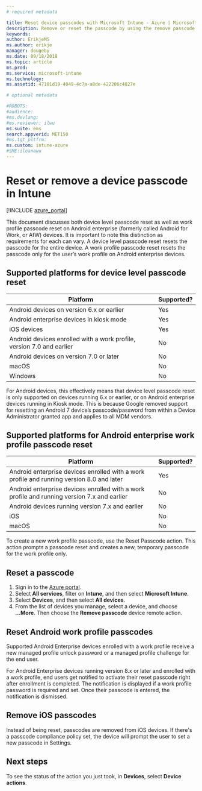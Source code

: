 ```yaml
---
# required metadata

title: Reset device passcodes with Microsoft Intune - Azure | Microsoft Docs
description: Remove or reset the passcode by using the remove passcode action on devices you manage or monitor with Intune.
keywords:
author: ErikjeMS
ms.author: erikje
manager: dougeby
ms.date: 09/18/2018
ms.topic: article
ms.prod:
ms.service: microsoft-intune
ms.technology:
ms.assetid: 47181d19-4049-4c7a-a8de-422206c4027e

# optional metadata

#ROBOTS:
#audience:
#ms.devlang:
#ms.reviewer: ilwu
ms.suite: ems
search.appverid: MET150
#ms.tgt_pltfrm:
ms.custom: intune-azure
#SME:ileanawu
---
```


# Reset or remove a device passcode in Intune

[!INCLUDE [azure_portal](./includes/azure_portal.md)]

This document discusses both device level passcode reset as well as work profile passcode reset on Android enterprise (formerly called Android for Work, or AfW) devices. It is important to note this distinction as requirements for each can vary. A device level passcode reset resets the passcode for the entire device. A work profile passcode reset resets the passcode only for the user’s work profile on Android enterprise devices.

## Supported platforms for device level passcode reset

| Platform | Supported? |
| ---- | ---- |
| Android devices on version 6.x or earlier | Yes |
| Android enterprise devices in kiosk mode | Yes |
| iOS devices | Yes |
| Android devices enrolled with a work profile, version 7.0 and earlier | No |
| Android devices on version 7.0 or later | No |
| macOS | No |
| Windows | No |

For Android devices, this effectively means that device level passcode reset is only supported on devices running 6.x or earlier, or on Android enterprise devices running in Kiosk mode. This is because Google removed support for resetting an Android 7 device’s passcode/password from within a Device Administrator granted app and applies to all MDM vendors.

## Supported platforms for Android enterprise work profile passcode reset

| Platform | Supported? |
| ---- | ---- |
| Android enterprise devices enrolled with a work profile and running version 8.0 and later | Yes |
| Android enterprise devices enrolled with a work profile and running version 7.x and earlier | No |
| Android devices running version 7.x and earlier | No |
| iOS | No |
| macOS | No |

To create a new work profile passcode, use the Reset Passcode action. This action prompts a passcode reset and creates a new, temporary passcode for the work profile only. 

## Reset a passcode

1. Sign in to the [Azure portal](https://portal.azure.com).
2. Select **All services**, filter on **Intune**, and then select **Microsoft Intune**.
3. Select **Devices**, and then select **All devices**.
4. From the list of devices you manage, select a device, and choose **...More**. Then choose the **Remove passcode** device remote action.

## Reset Android work profile passcodes

Supported Android Enterprise devices enrolled with a work profile receive a new managed profile unlock password or a managed profile challenge for the end user.

For Android Enterprise devices running version 8.x or later and enrolled with a work profile, end users get notified to activate their reset passcode right after enrollment is completed. The notification is displayed if a work profile password is required and set. Once their passcode is entered, the notification is dismissed.


## Remove iOS passcodes

Instead of being reset, passcodes are removed from iOS devices. If there's a passcode compliance policy set, the device will prompt the user to set a new passcode in Settings.

## Next steps

To see the status of the action you just took, in **Devices**, select **Device actions**.
